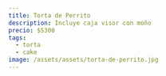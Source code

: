 ```yaml
---
title: Torta de Perrito
description: Incluye caja visor con moño
precio: $5300
tags:
  - torta
  - cake
image: /assets/assets/torta-de-perrito.jpg
---
```

